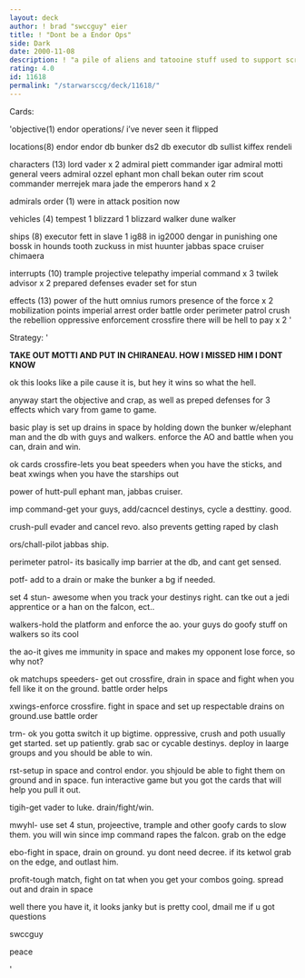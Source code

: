 ```yaml
---
layout: deck
author: ! brad "swccguy" eier
title: ! "Dont be a Endor Ops"
side: Dark
date: 2000-11-08
description: ! "a pile of aliens and tatooine stuff used to support scrubby imps who drain in space......."
rating: 4.0
id: 11618
permalink: "/starwarsccg/deck/11618/"
---
```

Cards: 

'objective(1)
endor operations/ i’ve never seen it flipped

locations(8)
endor
endor db
bunker
ds2 db
executor db
sullist
kiffex
rendeli

characters (13)
lord vader x 2
admiral piett
commander igar
admiral motti
general veers
admiral ozzel
ephant mon
chall bekan
outer rim scout
commander merrejek
mara jade the emperors hand x 2

admirals order (1)
were in attack position now

vehicles (4)
tempest 1
blizzard 1
blizzard walker
dune walker

ships (8)
executor
fett in slave 1
ig88 in ig2000
dengar in punishing one
bossk in hounds tooth
zuckuss in mist huunter
jabbas space cruiser
chimaera

interrupts (10)
trample
projective telepathy
imperial command x 3
twilek advisor x 2
prepared defenses
evader
set for stun

effects (13)
power of the hutt
omnius rumors
presence of the force x 2
mobilization points
imperial arrest order
battle order
perimeter patrol
crush the rebellion
oppressive enforcement
crossfire
there will be hell to pay x 2
'

Strategy: '

**TAKE OUT MOTTI AND PUT IN CHIRANEAU. HOW I MISSED HIM I DONT KNOW**

ok this looks like a pile cause it is, but hey it wins so what the hell.

anyway start the objective and crap, as well as preped defenses for 3 effects which vary from game to game.

basic play is set up drains in space by holding down the bunker w/elephant man and the db with guys and walkers. enforce the AO and battle when you can, drain and win.

ok cards
crossfire-lets you beat speeders when you have the sticks, and beat xwings when you have the starships out

power of hutt-pull ephant man, jabbas cruiser.

imp command-get your guys, add/cacncel destinys, cycle a desttiny. good.

crush-pull evader and cancel revo. also prevents getting raped by clash

ors/chall-pilot jabbas ship.

perimeter patrol- its basically imp barrier at the db, and cant get sensed.

potf- add to a drain or make the bunker a bg if needed.

set 4 stun- awesome when you track your destinys right. can tke out a jedi apprentice or a han on the falcon, ect..

walkers-hold the platform and enforce the ao. your guys do goofy stuff on walkers so its cool

the ao-it gives me immunity in space and makes my opponent lose force, so why not?


ok matchups
speeders- get out crossfire, drain in space and fight when you fell like it on the ground. battle order helps

xwings-enforce crossfire. fight in space and set up respectable drains on ground.use battle order

trm- ok you gotta switch it up bigtime. oppressive, crush and poth usually get started. set up patiently. grab sac or cycable destinys.
deploy in laarge groups and you should be able to win.

rst-setup in space and control endor. you shjould be able to fight them on ground and in space. fun interactive game but you got the cards that will help you pull it out.

tigih-get vader to luke. drain/fight/win.

mwyhl- use set 4 stun, projeective, trample and other goofy cards to slow them. you will win since imp command rapes the falcon. grab on the edge

ebo-fight in space, drain on ground. yu dont need decree. if its ketwol grab on the edge, and outlast him.

profit-tough match, fight on tat when you get your combos going. spread out and drain in space

well there you have it, it looks janky but is pretty cool, dmail me if u got questions

swccguy

peace











'
